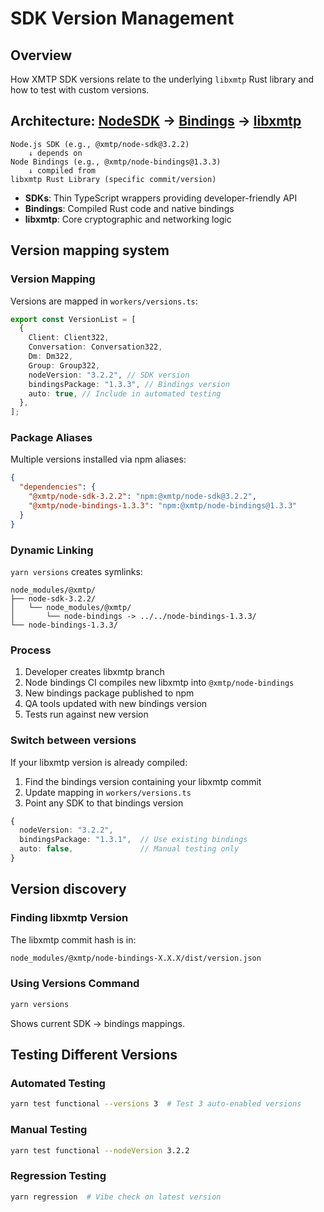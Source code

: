 # SDK Version Management

## Overview

How XMTP SDK versions relate to the underlying `libxmtp` Rust library and how to test with custom versions.

## Architecture: [NodeSDK](https://www.npmjs.com/package/@xmtp/node-sdk?activeTab=versions) → [Bindings](https://www.npmjs.com/package/@xmtp/node-bindings?activeTab=versions) → [libxmtp](https://github.com/xmtp/libxmtp)

```
Node.js SDK (e.g., @xmtp/node-sdk@3.2.2)
    ↓ depends on
Node Bindings (e.g., @xmtp/node-bindings@1.3.3)
    ↓ compiled from
libxmtp Rust Library (specific commit/version)
```

- **SDKs**: Thin TypeScript wrappers providing developer-friendly API
- **Bindings**: Compiled Rust code and native bindings
- **libxmtp**: Core cryptographic and networking logic

## Version mapping system

### Version Mapping

Versions are mapped in `workers/versions.ts`:

```typescript
export const VersionList = [
  {
    Client: Client322,
    Conversation: Conversation322,
    Dm: Dm322,
    Group: Group322,
    nodeVersion: "3.2.2", // SDK version
    bindingsPackage: "1.3.3", // Bindings version
    auto: true, // Include in automated testing
  },
];
```

### Package Aliases

Multiple versions installed via npm aliases:

```json
{
  "dependencies": {
    "@xmtp/node-sdk-3.2.2": "npm:@xmtp/node-sdk@3.2.2",
    "@xmtp/node-bindings-1.3.3": "npm:@xmtp/node-bindings@1.3.3"
  }
}
```

### Dynamic Linking

`yarn versions` creates symlinks:

```
node_modules/@xmtp/
├── node-sdk-3.2.2/
│   └── node_modules/@xmtp/
│       └── node-bindings -> ../../node-bindings-1.3.3/
└── node-bindings-1.3.3/
```

### Process

1. Developer creates libxmtp branch
2. Node bindings CI compiles new libxmtp into `@xmtp/node-bindings`
3. New bindings package published to npm
4. QA tools updated with new bindings version
5. Tests run against new version

### Switch between versions

If your libxmtp version is already compiled:

1. Find the bindings version containing your libxmtp commit
2. Update mapping in `workers/versions.ts`
3. Point any SDK to that bindings version

```typescript
{
  nodeVersion: "3.2.2",
  bindingsPackage: "1.3.1",  // Use existing bindings
  auto: false,               // Manual testing only
}
```

## Version discovery

### Finding libxmtp Version

The libxmtp commit hash is in:

```bash
node_modules/@xmtp/node-bindings-X.X.X/dist/version.json
```

### Using Versions Command

```bash
yarn versions
```

Shows current SDK → bindings mappings.

## Testing Different Versions

### Automated Testing

```bash
yarn test functional --versions 3  # Test 3 auto-enabled versions
```

### Manual Testing

```bash
yarn test functional --nodeVersion 3.2.2
```

### Regression Testing

```bash
yarn regression  # Vibe check on latest version
```
